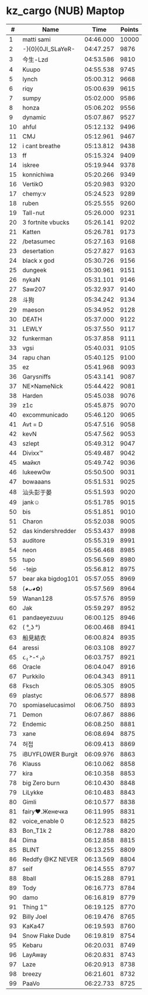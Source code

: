 # kz_cargo (NUB) Maptop

|  # | Name | Time | Points |
|-------------- | -------------- | -------------- | -------------- | 
| 1 | matti sami | 04:46.000 | 10000 | 
| 2 | -}{0}{0JI_SLaYeR- | 04:47.257 | 9876 | 
| 3 | 今生-Lzd | 04:53.586 | 9810 | 
| 4 | Kuupo | 04:55.538 | 9745 | 
| 5 | lynch | 05:00.312 | 9668 | 
| 6 | riqy | 05:00.639 | 9615 | 
| 7 | sumpy | 05:02.000 | 9586 | 
| 8 | honza | 05:06.202 | 9556 | 
| 9 | dynamic | 05:07.867 | 9527 | 
| 10 | ahful | 05:12.132 | 9496 | 
| 11 | CMJ | 05:12.961 | 9467 | 
| 12 | i cant breathe | 05:13.812 | 9438 | 
| 13 | ff | 05:15.324 | 9409 | 
| 14 | iskree | 05:19.944 | 9378 | 
| 15 | konnichiwa | 05:20.266 | 9349 | 
| 16 | VertikO | 05:20.983 | 9320 | 
| 17 | chemy:v | 05:24.523 | 9289 | 
| 18 | ruben | 05:25.555 | 9260 | 
| 19 | Tall-nut | 05:26.000 | 9231 | 
| 20 | 3 fortnite vbucks | 05:26.141 | 9202 | 
| 21 | Katten | 05:26.781 | 9173 | 
| 22 | /betasumec | 05:27.163 | 9168 | 
| 23 | desertation | 05:27.827 | 9163 | 
| 24 | black x god | 05:30.726 | 9156 | 
| 25 | dungeek | 05:30.961 | 9151 | 
| 26 | nykaN | 05:31.101 | 9146 | 
| 27 | Saw207 | 05:32.937 | 9140 | 
| 28 | 斗狗 | 05:34.242 | 9134 | 
| 29 | maeson | 05:34.952 | 9128 | 
| 30 | DEATH | 05:37.000 | 9122 | 
| 31 | LEWLY | 05:37.550 | 9117 | 
| 32 | funkerman | 05:37.858 | 9111 | 
| 33 | vgsi | 05:40.031 | 9105 | 
| 34 | rapu chan | 05:40.125 | 9100 | 
| 35 | ez | 05:41.968 | 9093 | 
| 36 | Garysniffs | 05:43.141 | 9087 | 
| 37 | NE×NameNick | 05:44.422 | 9081 | 
| 38 | Harden | 05:45.038 | 9076 | 
| 39 | z1c | 05:45.875 | 9070 | 
| 40 | excommunicado | 05:46.120 | 9065 | 
| 41 | Avt = D | 05:47.516 | 9058 | 
| 42 | kevN | 05:47.562 | 9053 | 
| 43 | szlept | 05:49.312 | 9047 | 
| 44 | Divixx™ | 05:49.487 | 9042 | 
| 45 | майкл | 05:49.742 | 9036 | 
| 46 | lukeew0w | 05:50.500 | 9031 | 
| 47 | bowaaans | 05:51.531 | 9025 | 
| 48 | 汕头彭于晏 | 05:51.593 | 9020 | 
| 49 | jank☺ | 05:51.785 | 9015 | 
| 50 | bis | 05:51.851 | 9010 | 
| 51 | Charon | 05:52.038 | 9005 | 
| 52 | das kindershredder | 05:53.437 | 8998 | 
| 53 | auditore | 05:55.319 | 8991 | 
| 54 | neon | 05:56.468 | 8985 | 
| 55 | tupo | 05:56.569 | 8980 | 
| 56 | -tejp | 05:56.812 | 8975 | 
| 57 | bear aka bigdog101 | 05:57.055 | 8969 | 
| 58 | (◕ᴗ◕✿) | 05:57.569 | 8964 | 
| 59 | Wanan128 | 05:57.576 | 8959 | 
| 60 | Jak | 05:59.297 | 8952 | 
| 61 | pandaeyezuuu | 06:00.125 | 8946 | 
| 62 | ( ° ͟ʖ °) | 06:00.468 | 8941 | 
| 63 | 船見結衣 | 06:00.824 | 8935 | 
| 64 | aressi | 06:03.108 | 8927 | 
| 65 | ૮₍ ˃-˂ ₎ა | 06:03.757 | 8921 | 
| 66 | Oracle | 06:04.047 | 8916 | 
| 67 | Purkkilo | 06:04.343 | 8911 | 
| 68 | Fksch | 06:05.305 | 8905 | 
| 69 | plastyc | 06:06.577 | 8898 | 
| 70 | spomiaselucasimol | 06:06.750 | 8893 | 
| 71 | Demon | 06:07.867 | 8886 | 
| 72 | Endemic | 06:08.250 | 8881 | 
| 73 | xane | 06:08.694 | 8875 | 
| 74 | 허접 | 06:09.413 | 8869 | 
| 75 | iBUYFL0WER Burgit | 06:09.976 | 8863 | 
| 76 | Klauss | 06:10.062 | 8858 | 
| 77 | kira | 06:10.358 | 8853 | 
| 78 | big Zero burn | 06:10.430 | 8848 | 
| 79 | LiLykke | 06:10.483 | 8843 | 
| 80 | Gimli | 06:10.577 | 8838 | 
| 81 | fairy♥.Женечка | 06:11.995 | 8831 | 
| 82 | voice_enable 0 | 06:12.523 | 8825 | 
| 83 | Bon_T1k 2 | 06:12.788 | 8820 | 
| 84 | Dima | 06:12.858 | 8815 | 
| 85 | BLINT | 06:13.255 | 8809 | 
| 86 | Reddfy @KZ NEVER | 06:13.569 | 8804 | 
| 87 | seif | 06:14.555 | 8797 | 
| 88 | 8ball | 06:15.288 | 8791 | 
| 89 | Tody | 06:16.773 | 8784 | 
| 90 | damo | 06:16.819 | 8779 | 
| 91 | Thing 1™ | 06:19.125 | 8770 | 
| 92 | Billy Joel | 06:19.476 | 8765 | 
| 93 | KaKa47 | 06:19.593 | 8760 | 
| 94 | Snow Flake Dude | 06:19.819 | 8754 | 
| 95 | Kebaru | 06:20.031 | 8749 | 
| 96 | LayAway | 06:20.831 | 8743 | 
| 97 | Laze | 06:20.913 | 8738 | 
| 98 | breezy | 06:21.601 | 8732 | 
| 99 | PaaVo | 06:22.733 | 8725 | 

